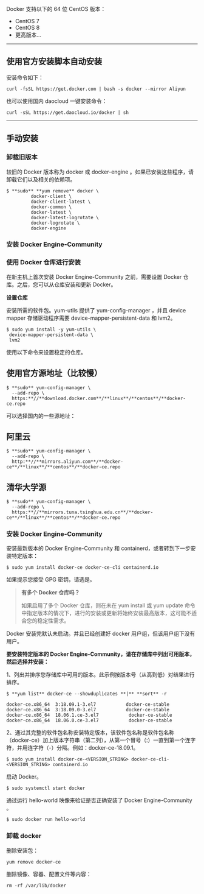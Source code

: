 Docker 支持以下的 64 位 CentOS 版本：

- CentOS 7
- CentOS 8
- 更高版本...

------

## 使用官方安装脚本自动安装

安装命令如下：

```
curl -fsSL https://get.docker.com | bash -s docker --mirror Aliyun
```

也可以使用国内 daocloud 一键安装命令：

```
curl -sSL https://get.daocloud.io/docker | sh
```

------

## 手动安装

### 卸载旧版本

较旧的 Docker 版本称为 docker 或 docker-engine 。如果已安装这些程序，请卸载它们以及相关的依赖项。

```shell
$ **sudo** **yum remove** docker \
         docker-client \
         docker-client-latest \
         docker-common \
         docker-latest \
         docker-latest-logrotate \
         docker-logrotate \
         docker-engine
```

### 安装 Docker Engine-Community

### 使用 Docker 仓库进行安装

在新主机上首次安装 Docker Engine-Community 之前，需要设置 Docker 仓库。之后，您可以从仓库安装和更新 Docker。

**设置仓库**

安装所需的软件包。yum-utils 提供了 yum-config-manager ，并且 device mapper 存储驱动程序需要 device-mapper-persistent-data 和 lvm2。

```shell
$ sudo yum install -y yum-utils \
 device-mapper-persistent-data \
 lvm2
```

使用以下命令来设置稳定的仓库。

## 使用官方源地址（比较慢）

```shell
$ **sudo** yum-config-manager \
  --add-repo \
  https:**//**download.docker.com**/**linux**/**centos**/**docker-ce.repo
```

可以选择国内的一些源地址：

## 阿里云

```
$ **sudo** yum-config-manager \
  --add-repo \
  http:**//**mirrors.aliyun.com**/**docker-ce**/**linux**/**centos**/**docker-ce.repo
```



## 清华大学源

```
$ **sudo** yum-config-manager \
  --add-repo \
  https:**//**mirrors.tuna.tsinghua.edu.cn**/**docker-ce**/**linux**/**centos**/**docker-ce.repo
```

### 安装 Docker Engine-Community

安装最新版本的 Docker Engine-Community 和 containerd，或者转到下一步安装特定版本：

```
$ sudo yum install docker-ce docker-ce-cli containerd.io
```

如果提示您接受 GPG 密钥，请选是。

> **有多个 Docker 仓库吗？**
>
> 如果启用了多个 Docker 仓库，则在未在 yum install 或 yum update 命令中指定版本的情况下，进行的安装或更新将始终安装最高版本，这可能不适合您的稳定性需求。

Docker 安装完默认未启动。并且已经创建好 docker 用户组，但该用户组下没有用户。

**要安装特定版本的 Docker Engine-Community，请在存储库中列出可用版本，然后选择并安装：**

1、列出并排序您存储库中可用的版本。此示例按版本号（从高到低）对结果进行排序。

```
$ **yum list** docker-ce --showduplicates **|** **sort** -r

docker-ce.x86_64  3:18.09.1-3.el7           docker-ce-stable
docker-ce.x86_64  3:18.09.0-3.el7           docker-ce-stable
docker-ce.x86_64  18.06.1.ce-3.el7           docker-ce-stable
docker-ce.x86_64  18.06.0.ce-3.el7           docker-ce-stable
```



2、通过其完整的软件包名称安装特定版本，该软件包名称是软件包名称（docker-ce）加上版本字符串（第二列），从第一个冒号（:）一直到第一个连字符，并用连字符（-）分隔。例如：docker-ce-18.09.1。

```
$ sudo yum install docker-ce-<VERSION_STRING> docker-ce-cli-<VERSION_STRING> containerd.io
```

启动 Docker。

```
$ sudo systemctl start docker
```

通过运行 hello-world 映像来验证是否正确安装了 Docker Engine-Community 。

```
$ sudo docker run hello-world
```

### 卸载 docker

删除安装包：

```
yum remove docker-ce
```

删除镜像、容器、配置文件等内容：

```
rm -rf /var/lib/docker
```